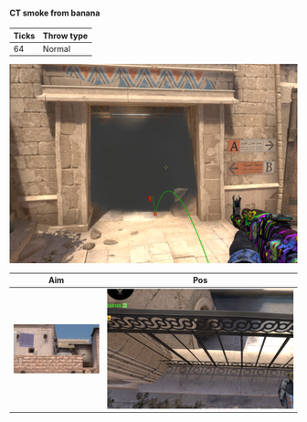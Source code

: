 #### CT smoke from banana

| Ticks  | Throw type |
| ------ | ---------- |
| 64     | Normal     |

![](anubis-result-mid-smoke-from-spawn.png)

| Aim | Pos | 
|----|-----| 
| ![](anubis-aim-mid-smoke-from-spawn.png) | ![](anubis-pos-mid-smoke-from-spawn.png) | 
